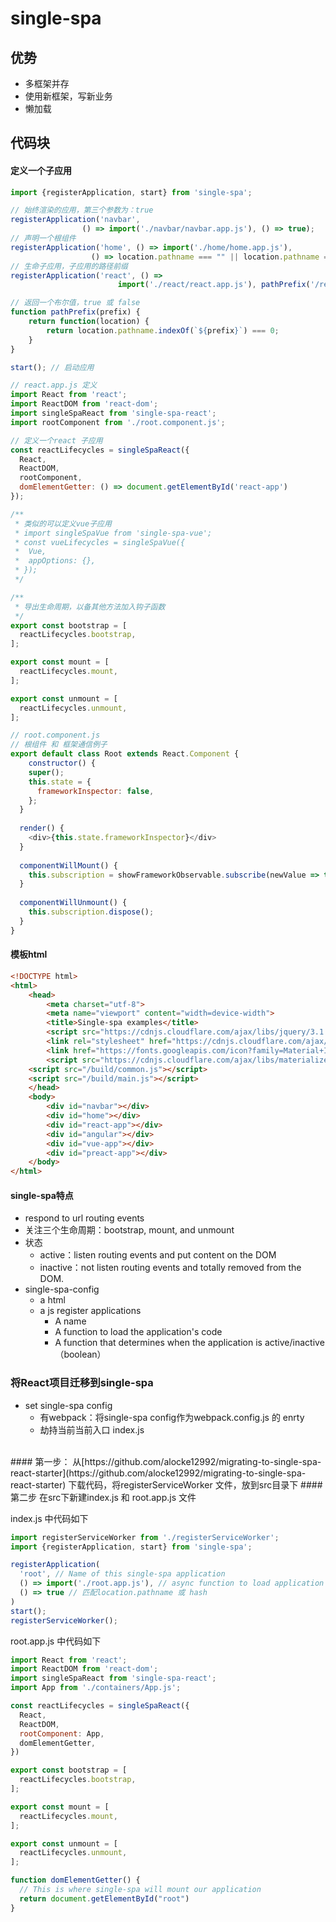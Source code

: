 # single-spa

<a name="6ljBw"></a>
## 优势
- 多框架并存
- 使用新框架，写新业务
- 懒加载

<a name="wt9wg"></a>
## 代码块

<a name="aSTcL"></a>
#### 定义一个子应用
```javascript
import {registerApplication, start} from 'single-spa';

// 始终渲染的应用，第三个参数为：true
registerApplication('navbar', 
                () => import('./navbar/navbar.app.js'), () => true);
// 声明一个根组件
registerApplication('home', () => import('./home/home.app.js'), 
                  () => location.pathname === "" || location.pathname === "/");
// 生命子应用，子应用的路径前缀
registerApplication('react', () => 
                        import('./react/react.app.js'), pathPrefix('/react'));

// 返回一个布尔值，true 或 false
function pathPrefix(prefix) {
    return function(location) {
        return location.pathname.indexOf(`${prefix}`) === 0;
    }
}

start(); // 启动应用

// react.app.js 定义
import React from 'react';
import ReactDOM from 'react-dom';
import singleSpaReact from 'single-spa-react';
import rootComponent from './root.component.js';

// 定义一个react 子应用
const reactLifecycles = singleSpaReact({
  React,
  ReactDOM,
  rootComponent,
  domElementGetter: () => document.getElementById('react-app')
});

/**
 * 类似的可以定义vue子应用
 * import singleSpaVue from 'single-spa-vue';
 * const vueLifecycles = singleSpaVue({
 * 	Vue,
 * 	appOptions: {},
 * });
 */

/**
 * 导出生命周期，以备其他方法加入钩子函数
 */
export const bootstrap = [
  reactLifecycles.bootstrap,
];

export const mount = [
  reactLifecycles.mount,
];

export const unmount = [
  reactLifecycles.unmount,
];

// root.component.js
// 根组件 和 框架通信例子
export default class Root extends React.Component {
	constructor() {
    super();
    this.state = {
      frameworkInspector: false,
    };
  }
  
  render() {
  	<div>{this.state.frameworkInspector}</div>
  }
  
  componentWillMount() {
    this.subscription = showFrameworkObservable.subscribe(newValue => this.setState({frameworkInspector: newValue}));
  }
  
  componentWillUnmount() {
    this.subscription.dispose();
  }
}
```

<a name="YUZgq"></a>
#### 模板html

```html
<!DOCTYPE html>
<html>
	<head>
		<meta charset="utf-8">
		<meta name="viewport" content="width=device-width">
		<title>Single-spa examples</title>
		<script src="https://cdnjs.cloudflare.com/ajax/libs/jquery/3.1.1/jquery.min.js"></script>
		<link rel="stylesheet" href="https://cdnjs.cloudflare.com/ajax/libs/materialize/0.97.8/css/materialize.min.css">
		<link href="https://fonts.googleapis.com/icon?family=Material+Icons" rel="stylesheet">
		<script src="https://cdnjs.cloudflare.com/ajax/libs/materialize/0.97.8/js/materialize.min.js"></script>
    <script src="/build/common.js"></script>
    <script src="/build/main.js"></script>
	</head>
	<body>
		<div id="navbar"></div>
		<div id="home"></div>
		<div id="react-app"></div>
		<div id="angular"></div>
		<div id="vue-app"></div>
		<div id="preact-app"></div>
	</body>
</html>
```


<a name="4zFtE"></a>
#### single-spa特点

- respond to url routing events
- 关注三个生命周期：bootstrap, mount, and unmount
- 状态
  - active：listen routing events and put content on the DOM
  - inactive：not listen routing events and totally removed from the DOM.
- single-spa-config
  - a html
  - a js register applications
    - A name
    - A function to load the application's code
    - A function that determines when the application is active/inactive （boolean）




<a name="NyBxB"></a>
### 将React项目迁移到single-spa

- set single-spa config
  - 有webpack：将single-spa config作为webpack.config.js 的 enrty
  - 劫持当前当前入口 index.js

<br />
<a name="nkW1i"></a>
#### 第一步：
从[https://github.com/alocke12992/migrating-to-single-spa-react-starter](https://github.com/alocke12992/migrating-to-single-spa-react-starter) 下载代码，将registerServiceWorker 文件，放到src目录下
<a name="GFdbf"></a>
#### 第二步
在src下新建index.js 和 root.app.js 文件

index.js 中代码如下
```javascript
import registerServiceWorker from './registerServiceWorker';
import {registerApplication, start} from 'single-spa';

registerApplication(
  'root', // Name of this single-spa application
  () => import('./root.app.js'), // async function to load application
  () => true // 匹配location.pathname 或 hash
)
start();
registerServiceWorker();
```

root.app.js 中代码如下
```javascript
import React from 'react';
import ReactDOM from 'react-dom';
import singleSpaReact from 'single-spa-react';
import App from './containers/App.js';

const reactLifecycles = singleSpaReact({
  React,
  ReactDOM,
  rootComponent: App,
  domElementGetter,
})

export const bootstrap = [
  reactLifecycles.bootstrap,
];

export const mount = [
  reactLifecycles.mount,
];

export const unmount = [
  reactLifecycles.unmount,
];

function domElementGetter() {
  // This is where single-spa will mount our application 
  return document.getElementById("root")
}
```

